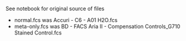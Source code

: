 <!-- markdownlint-disable first-line-h1 -->
See notebook for original source of files

* normal.fcs was Accuri - C6 - A01 H2O.fcs
* meta-only.fcs was BD - FACS Aria II - Compensation Controls_G710 Stained Control.fcs
